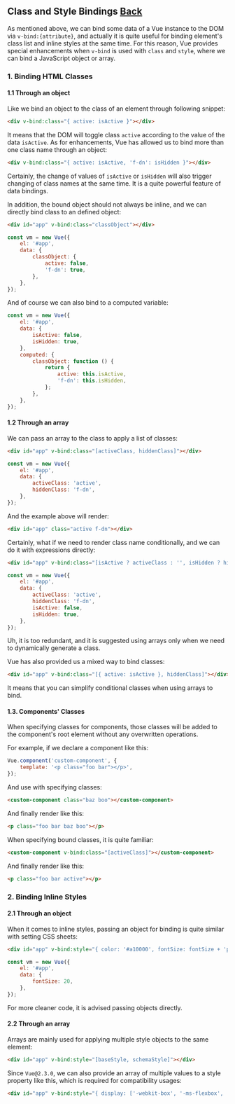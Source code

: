 ## Class and Style Bindings [Back](../vue.md)

As mentioned above, we can bind some data of a Vue instance to the DOM via `v-bind:{attribute}`, and actually it is quite useful for binding element's class list and inline styles at the same time. For this reason, Vue provides special enhancements when `v-bind` is used with `class` and `style`, where we can bind a JavaScript object or array.

### 1. Binding HTML Classes

#### 1.1 Through an object

Like we bind an object to the class of an element through following snippet:

```html
<div v-bind:class="{ active: isActive }"></div>
```

It means that the DOM will toggle class `active` according to the value of the data `isActive`. As for enhancements, Vue has allowed us to bind more than one class name through an object:

```html
<div v-bind:class="{ active: isActive, 'f-dn': isHidden }"></div>
```

Certainly, the change of values of `isActive` or `isHidden` will also trigger changing of class names at the same time. It is a quite powerful feature of data bindings.

In addition, the bound object should not always be inline, and we can directly bind class to an defined object:

```html
<div id="app" v-bind:class="classObject"></div>
```

```js
const vm = new Vue({
    el: '#app',
    data: {
        classObject: {
            active: false,
            'f-dn': true,
        },
    },
});
```

And of course we can also bind to a computed variable:

```js
const vm = new Vue({
    el: '#app',
    data: {
        isActive: false,
        isHidden: true,
    },
    computed: {
        classObject: function () {
            return {
                active: this.isActive,
                'f-dn': this.isHidden,
            };
        },
    },
});
```

#### 1.2 Through an array

We can pass an array to the class to apply a list of classes:

```html
<div id="app" v-bind:class="[activeClass, hiddenClass]"></div>
```

```js
const vm = new Vue({
    el: '#app',
    data: {
        activeClass: 'active',
        hiddenClass: 'f-dn',
    },
});
```

And the example above will render:

```html
<div id="app" class="active f-dn"></div>
```

Certainly, what if we need to render class name conditionally, and we can do it with expressions directly:

```html
<div id="app" v-bind:class="[isActive ? activeClass : '', isHidden ? hiddenClass : '']"></div>
```

```js
const vm = new Vue({
    el: '#app',
    data: {
        activeClass: 'active',
        hiddenClass: 'f-dn',
        isActive: false,
        isHidden: true,
    },
});
```

Uh, it is too redundant, and it is suggested using arrays only when we need to dynamically generate a class.

Vue has also provided us a mixed way to bind classes:

```html
<div id="app" v-bind:class="[{ active: isActive }, hiddenClass]"></div>
```

It means that you can simplify conditional classes when using arrays to bind.

#### 1.3. Components' Classes

When specifying classes for components, those classes will be added to the component's root element without any overwritten operations.

For example, if we declare a component like this:

```js
Vue.component('custom-component', {
    template: '<p class="foo bar"></p>',
});
```

And use with specifying classes:

```html
<custom-component class="baz boo"></custom-component>
```

And finally render like this:

```html
<p class="foo bar baz boo"></p>
```

When specifying bound classes, it is quite familiar:

```html
<custom-component v-bind:class="[activeClass]"></custom-component>
```

And finally render like this:

```html
<p class="foo bar active"></p>
```

### 2. Binding Inline Styles

#### 2.1 Through an object

When it comes to inline styles, passing an object for binding is quite similar with setting CSS sheets:

```html
<div id="app" v-bind:style="{ color: '#a10000', fontSize: fontSize + 'px' }"></div>
```

```js
const vm = new Vue({
    el: '#app',
    data: {
        fontSize: 20,
    },
});
```

For more cleaner code, it is advised passing objects directly.

#### 2.2 Through an array

Arrays are mainly used for applying multiple style objects to the same element:

```html
<div id="app" v-bind:style="[baseStyle, schemaStyle]"></div>
```

Since `Vue@2.3.0`, we can also provide an array of multiple values to a style property like this, which is required for compatibility usages:

```html
<div id="app" v-bind:style="{ display: ['-webkit-box', '-ms-flexbox', 'flex'] }"></div>
```
